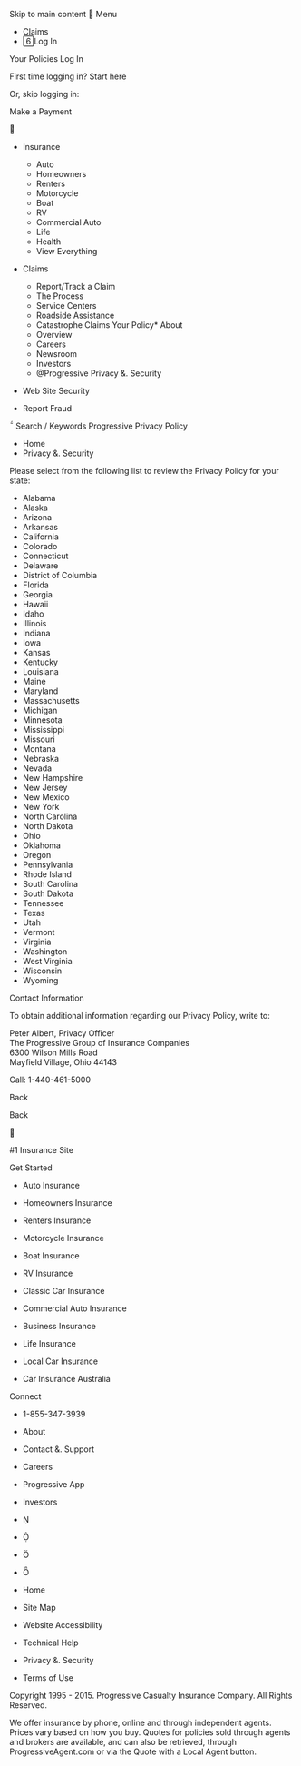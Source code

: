 Skip to main content  Menu

*   Claims
*   Log In

Your Policies Log In

First time logging in? Start here

Or, skip logging in:

Make a Payment



*   Insurance
    *   Auto
    *   Homeowners
    *   Renters
    *   Motorcycle
    *   Boat
    *   RV
    *   Commercial Auto
    *   Life
    *   Health
    *   View Everything
*   Claims
    *   Report/Track a Claim
    *   The Process
    *   Service Centers
    *   Roadside Assistance
    *   Catastrophe Claims
Your Policy*   About
    *   Overview
    *   Careers
    *   Newsroom
    *   Investors
    *   @Progressive
Privacy &. Security

*   Web Site Security
*   Report Fraud

 Search / Keywords Progressive Privacy Policy

*   Home
*   Privacy &. Security

Please select from the following list to review the Privacy Policy for your state:

*   Alabama
*   Alaska
*   Arizona
*   Arkansas
*   California
*   Colorado
*   Connecticut
*   Delaware
*   District of Columbia
*   Florida
*   Georgia
*   Hawaii
*   Idaho
*   Illinois
*   Indiana
*   Iowa
*   Kansas
*   Kentucky
*   Louisiana
*   Maine
*   Maryland
*   Massachusetts
*   Michigan
*   Minnesota
*   Mississippi
*   Missouri
*   Montana
*   Nebraska
*   Nevada
*   New Hampshire
*   New Jersey
*   New Mexico
*   New York
*   North Carolina
*   North Dakota
*   Ohio
*   Oklahoma
*   Oregon
*   Pennsylvania
*   Rhode Island
*   South Carolina
*   South Dakota
*   Tennessee
*   Texas
*   Utah
*   Vermont
*   Virginia
*   Washington
*   West Virginia
*   Wisconsin
*   Wyoming

Contact Information

To obtain additional information regarding our Privacy Policy, write to:

Peter Albert, Privacy Officer  
The Progressive Group of Insurance Companies  
6300 Wilson Mills Road  
Mayfield Village, Ohio 44143  

Call: 1-440-461-5000

Back

Back



#1 Insurance Site

Get Started

*   Auto Insurance
*   Homeowners Insurance
*   Renters Insurance
*   Motorcycle Insurance
*   Boat Insurance
*   RV Insurance

*   Classic Car Insurance
*   Commercial Auto Insurance
*   Business Insurance
*   Life Insurance
*   Local Car Insurance
*   Car Insurance Australia

Connect

*   1-855-347-3939
*   About
*   Contact &. Support
*   Careers
*   Progressive App
*   Investors

*   
*   
*   
*   

*   Home
*   Site Map
*   Website Accessibility
*   Technical Help
*   Privacy &. Security
*   Terms of Use

Copyright 1995 - 2015. Progressive Casualty Insurance Company. All Rights Reserved.

We offer insurance by phone, online and through independent agents. Prices vary based on how you buy. Quotes for policies sold through agents and brokers are available, and can also be retrieved, through ProgressiveAgent.com or via the Quote with a Local Agent button.